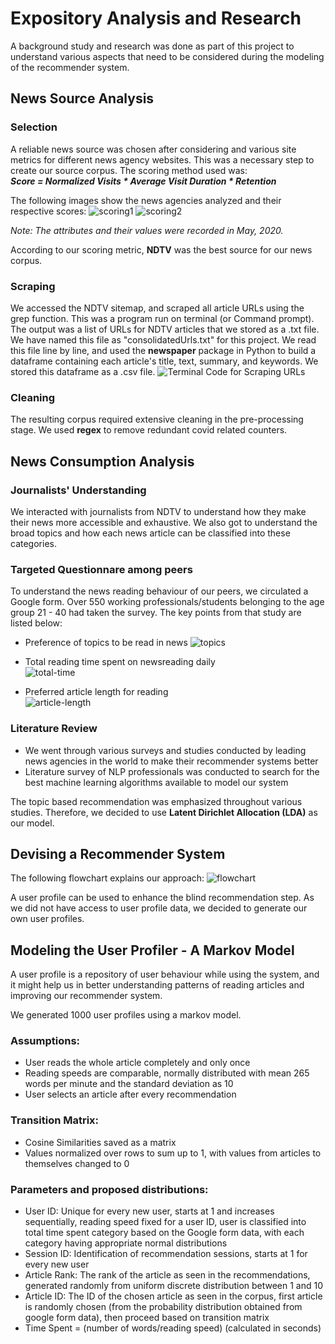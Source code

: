 # Expository Analysis and Research

A background study and research was done as part of this project to understand various aspects that need to be considered during the modeling of the recommender system.

## **News Source Analysis**

### Selection
A reliable news source was chosen after considering and various site metrics for different news agency websites. This was a necessary step to create our source corpus. The scoring method used was:  
***Score = Normalized Visits * Average Visit Duration * Retention***  

The following images show the news agencies analyzed and their respective scores:
![scoring1](https://user-images.githubusercontent.com/25324641/92238181-4bc78380-eed6-11ea-9870-b57c33ed2f87.png)
![scoring2](https://user-images.githubusercontent.com/25324641/92238188-4cf8b080-eed6-11ea-90d5-ef00aacef9ed.png)

*Note: The attributes and their values were recorded in May, 2020.*

According to our scoring metric, **NDTV** was the best source for our news corpus.

### Scraping
We accessed the NDTV sitemap, and scraped all article URLs using the grep function. This was a program run on terminal (or Command prompt). The output was a list of URLs for NDTV articles that we stored as a .txt file. We have named this file as "consolidatedUrls.txt" for this project. We read this file line by line, and used the **newspaper** package in Python to build a dataframe containing each article's title, text, summary, and keywords. We stored this dataframe as a .csv file. 
![Terminal Code for Scraping URLs](https://user-images.githubusercontent.com/64702003/101237022-9b973000-36fb-11eb-9538-c3f5939b03bb.jpg)


### Cleaning
The resulting corpus required extensive cleaning in the pre-processing stage. We used **regex** to remove redundant covid related counters. 

## **News Consumption Analysis**

### Journalists' Understanding
We interacted with journalists from NDTV to understand how they make their news more accessible and exhaustive. We also got to understand the broad topics and how each news article can be classified into these categories.

### Targeted Questionnare among peers
To understand the news reading behaviour of our peers, we circulated a Google form. Over 550 working professionals/students belonging to the age group 21 - 40 had taken the survey. The key points from that study are listed below:

- Preference of topics to be read in news
![topics](https://user-images.githubusercontent.com/25324641/92238198-508c3780-eed6-11ea-8f65-a6988c0c301e.png)

- Total reading time spent on newsreading daily   
![total-time](https://user-images.githubusercontent.com/25324641/92243728-88e44380-eedf-11ea-9b9f-d294f1506345.png)

- Preferred article length for reading    
![article-length](https://user-images.githubusercontent.com/25324641/92243716-85e95300-eedf-11ea-9534-7d356144f269.png)

### Literature Review
- We went through various surveys and studies conducted by leading news agencies in the world to make their recommender systems better
- Literature survey of NLP professionals was conducted to search for the best machine learning algorithms available to model our system

The topic based recommendation was emphasized throughout various studies. Therefore, we decided to use **Latent Dirichlet Allocation (LDA)** as our model.


## Devising a Recommender System

The following flowchart explains our approach:
![flowchart](https://user-images.githubusercontent.com/25324641/92238177-49fdc000-eed6-11ea-8eff-c87fd87414a9.png)

A user profile can be used to enhance the blind recommendation step. As we did not have access to user profile data, we decided to generate our own user profiles.

## Modeling the User Profiler - A Markov Model
A user profile is a repository of user behaviour while using the system, and it might help us in better understanding patterns of reading articles and improving our recommender system.

We generated 1000 user profiles using a markov model.

### Assumptions:
- User reads the whole article completely and only once
- Reading speeds are comparable, normally distributed with mean 265 words per minute and the standard deviation as 10
- User selects an article after every recommendation

### Transition Matrix:
- Cosine Similarities saved as a matrix
- Values normalized over rows to sum up to 1, with values from articles to themselves changed to 0

### Parameters and proposed distributions:
- User ID: Unique for every new user, starts at 1 and increases sequentially, reading speed fixed for a user ID, user is classified into total time spent category based on the Google form data, with each category having appropriate normal distributions
- Session ID: Identification of recommendation sessions, starts at 1 for every new user
- Article Rank: The rank of the article as seen in the recommendations, generated randomly from uniform discrete distribution between 1 and 10
- Article ID: The ID of the chosen article as seen in the corpus, first article is randomly chosen (from the probability distribution obtained from google form data), then proceed based on transition matrix
- Time Spent = (number of words/reading speed) (calculated in seconds)


